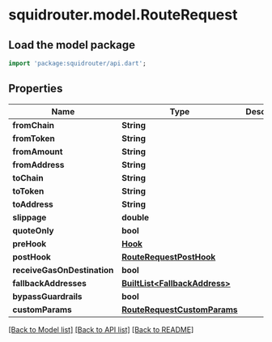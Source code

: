 # squidrouter.model.RouteRequest

## Load the model package
```dart
import 'package:squidrouter/api.dart';
```

## Properties
Name | Type | Description | Notes
------------ | ------------- | ------------- | -------------
**fromChain** | **String** |  | 
**fromToken** | **String** |  | 
**fromAmount** | **String** |  | 
**fromAddress** | **String** |  | [optional] 
**toChain** | **String** |  | 
**toToken** | **String** |  | 
**toAddress** | **String** |  | [optional] 
**slippage** | **double** |  | [optional] 
**quoteOnly** | **bool** |  | [optional] 
**preHook** | [**Hook**](Hook.md) |  | [optional] 
**postHook** | [**RouteRequestPostHook**](RouteRequestPostHook.md) |  | [optional] 
**receiveGasOnDestination** | **bool** |  | [optional] 
**fallbackAddresses** | [**BuiltList&lt;FallbackAddress&gt;**](FallbackAddress.md) |  | [optional] 
**bypassGuardrails** | **bool** |  | [optional] 
**customParams** | [**RouteRequestCustomParams**](RouteRequestCustomParams.md) |  | [optional] 

[[Back to Model list]](../README.md#documentation-for-models) [[Back to API list]](../README.md#documentation-for-api-endpoints) [[Back to README]](../README.md)


